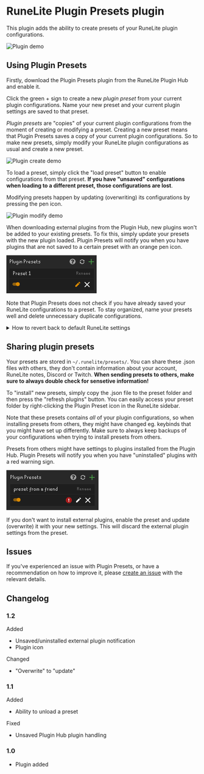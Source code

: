 # RuneLite Plugin Presets plugin

This plugin adds the ability to create presets of your RuneLite plugin configurations.

![Plugin demo](readme_visuals/plugin_presets_demo.gif)

## Using Plugin Presets

Firstly, download the Plugin Presets plugin from the RuneLite Plugin Hub and enable it.

Click the green + sign to create a new _plugin preset_ from your current plugin configurations. Name your new preset and your current plugin settings are saved to that preset.

_Plugin presets_ are "copies" of your current plugin configurations from the moment of creating or modifying a preset. Creating a new preset means that Plugin Presets saves a copy of your current plugin configurations. So to make new presets, simply modify your RuneLite plugin configurations as usual and create a new preset.

![Plugin create demo](readme_visuals/create_preset_demo.gif)

To load a preset, simply click the "load preset" button to enable configurations from that preset. **If you have "unsaved" configurations when loading to a different preset, those configurations are lost**.

Modifying presets happen by updating (overwriting) its configurations by pressing the pen icon.

![Plugin modify demo](readme_visuals/modify_preset_demo.gif)

When downloading external plugins from the Plugin Hub, new plugins won't be added to your existing presets. To fix this, simply update your presets with the new plugin loaded. Plugin Presets will notify you when you have plugins that are not saved to a certain preset with an orange pen icon.

![Unsaved plugin demo](readme_visuals/unsaved_plugins_demo.png)

Note that Plugin Presets does not check if you have already saved your RuneLite configurations to a preset. To stay organized, name your presets well and delete unnecessary duplicate configurations.
<details>
  <summary>How to revert back to default RuneLite settings</summary>
    If you need to revert back to default RuneLite settings, delete the <code>settings.properties</code> file from <code>~/.runelite/</code> and reload your client. This does not affect any of your presets but your current plugin configurations will be set to default values. (This works for all plugins, not a Plugin Presets feature.)
</details>

## Sharing plugin presets

Your presets are stored in `~/.runelite/presets/`. You can share these .json files with others, they don't contain information about your account, RuneLite notes, Discord or Twitch. **When sending presets to others, make sure to always double check for sensetive information!**

To "install" new presets, simply copy the .json file to the preset folder and then press the "refresh plugins" button. You can easily access your preset folder by right-clicking the Plugin Preset icon in the RuneLite sidebar.

Note that these presets contains _all_ of your plugin configurations, so when installing presets from others, they might have changed eg. keybinds that you might have set up differently. Make sure to always keep backups of your configurations when trying to install presets from others.

Presets from others might have settings to plugins installed from the Plugin Hub. Plugin Presets will notify you when you have "uninstalled" plugins with a red warning sign.  

![Missing plugins demo](readme_visuals/missing_plugins_demo.png)

If you don't want to install external plugins, enable the preset and update (overwrite) it with your new settings. This will discard the external plugin settings from the preset.

## Issues

If you've experienced an issue with Plugin Presets, or have a recommendation on how to improve it, please [create an issue](https://github.com/antero111/plugin-presets/issues/new) with the relevant details.

## Changelog

### 1.2

Added

- Unsaved/uninstalled external plugin notification
- Plugin icon

Changed

- "Overwrite" to "update"

### 1.1

Added

- Ability to unload a preset

Fixed

- Unsaved Plugin Hub plugin handling

### 1.0

- Plugin added
